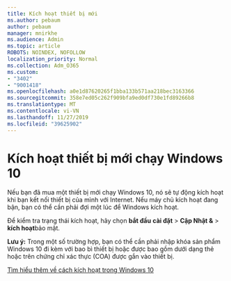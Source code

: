 ```yaml
---
title: Kích hoạt thiết bị mới
ms.author: pebaum
author: pebaum
manager: mnirkhe
ms.audience: Admin
ms.topic: article
ROBOTS: NOINDEX, NOFOLLOW
localization_priority: Normal
ms.collection: Adm_O365
ms.custom:
- "3402"
- "9001418"
ms.openlocfilehash: a0e1d87620265f1bba133b571aa218bec3163366
ms.sourcegitcommit: 358e7ed05c262f909bfa9ed0df730e1fd89266b8
ms.translationtype: MT
ms.contentlocale: vi-VN
ms.lasthandoff: 11/27/2019
ms.locfileid: "39625902"
---
```

# <a name="activating-a-new-device-running-windows-10"></a>Kích hoạt thiết bị mới chạy Windows 10

Nếu bạn đã mua một thiết bị mới chạy Windows 10, nó sẽ tự động kích hoạt khi bạn kết nối thiết bị của mình với Internet. Nếu máy chủ kích hoạt đang bận, bạn có thể cần phải đợi một lúc để Windows kích hoạt.

Để kiểm tra trạng thái kích hoạt, hãy chọn **bắt đầu** **cài đặt** > **Cập Nhật &** > **kích hoạt**bảo mật.

**Lưu ý:** Trong một số trường hợp, bạn có thể cần phải nhập khóa sản phẩm Windows 10 đi kèm với bao bì thiết bị hoặc được bao gồm dưới dạng thẻ hoặc trên chứng chỉ xác thực (COA) được gắn vào thiết bị.

[Tìm hiểu thêm về cách kích hoạt trong Windows 10](https://support.microsoft.com/help/12440)